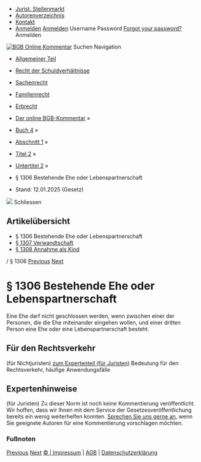   * [Jurist. Stellenmarkt](https://bgb.kommentar.de/Buch-4/Abschnitt-1/Titel-2/Untertitel-2/</job-board> "Jurist. Stellenmarkt")
  * [Autorenverzeichnis](https://bgb.kommentar.de/Buch-4/Abschnitt-1/Titel-2/Untertitel-2/</Autorenverzeichnis> "Autorenverzeichnis")
  * [Kontakt](https://bgb.kommentar.de/Buch-4/Abschnitt-1/Titel-2/Untertitel-2/</Kontakt>)
  * [Anmelden](https://bgb.kommentar.de/Buch-4/Abschnitt-1/Titel-2/Untertitel-2/<#login> "show login form") [Anmelden](https://bgb.kommentar.de/Buch-4/Abschnitt-1/Titel-2/Untertitel-2/<#> "hide login form") Username Password
[Forgot your password?](https://bgb.kommentar.de/Buch-4/Abschnitt-1/Titel-2/Untertitel-2/</user/forgotpassword>) Anmelden 


[![BGB Online Kommentar](https://bgb.kommentar.de/extension/bgb/design/bgb/images/logo.png)](https://bgb.kommentar.de/Buch-4/Abschnitt-1/Titel-2/Untertitel-2/</> "BGB Online Kommentar")
Suchen
Navigation
  * [Allgemeiner Teil](https://bgb.kommentar.de/Buch-4/Abschnitt-1/Titel-2/Untertitel-2/</Buch-1>)
  * [Recht der Schuldverhältnisse](https://bgb.kommentar.de/Buch-4/Abschnitt-1/Titel-2/Untertitel-2/</Buch-2>)
  * [Sachenrecht](https://bgb.kommentar.de/Buch-4/Abschnitt-1/Titel-2/Untertitel-2/</Buch-3>)
  * [Familienrecht](https://bgb.kommentar.de/Buch-4/Abschnitt-1/Titel-2/Untertitel-2/</Buch-4>)
  * [Erbrecht](https://bgb.kommentar.de/Buch-4/Abschnitt-1/Titel-2/Untertitel-2/</Buch-5>)


  * [Der online BGB-Kommentar](https://bgb.kommentar.de/Buch-4/Abschnitt-1/Titel-2/Untertitel-2/</>) »
  * [Buch 4](https://bgb.kommentar.de/Buch-4/Abschnitt-1/Titel-2/Untertitel-2/</Buch-4>) »
  * [Abschnitt 1](https://bgb.kommentar.de/Buch-4/Abschnitt-1/Titel-2/Untertitel-2/</Buch-4/Abschnitt-1>) »
  * [Titel 2](https://bgb.kommentar.de/Buch-4/Abschnitt-1/Titel-2/Untertitel-2/</Buch-4/Abschnitt-1/Titel-2>) »
  * [Untertitel 2](https://bgb.kommentar.de/Buch-4/Abschnitt-1/Titel-2/Untertitel-2/</Buch-4/Abschnitt-1/Titel-2/Untertitel-2>) »
  * § 1306 Bestehende Ehe oder Lebenspartnerschaft 
  * Stand: 12.01.2025 (Gesetz) 


![](https://vg01.met.vgwort.de/na/1c9909529ead4f509072c06d9081a7d5)
Schliessen 
## Artikelübersicht
  * § 1306 Bestehende Ehe oder Lebenspartnerschaft 
  * [ § 1307 Verwandtschaft ](https://bgb.kommentar.de/Buch-4/Abschnitt-1/Titel-2/Untertitel-2/</Buch-4/Abschnitt-1/Titel-2/Untertitel-2/Verwandtschaft>)
  * [ § 1308 Annahme als Kind ](https://bgb.kommentar.de/Buch-4/Abschnitt-1/Titel-2/Untertitel-2/</Buch-4/Abschnitt-1/Titel-2/Untertitel-2/Annahme-als-Kind>)


/ § 1306 
[Previous](https://bgb.kommentar.de/Buch-4/Abschnitt-1/Titel-2/Untertitel-2/</Buch-4/Abschnitt-1/Titel-2/Untertitel-1/Folgen-und-Heilung-unwirksamer-Minderjaehrigenehen> "§ 1305 Folgen und Heilung unwirksamer Minderjährigenehen") [Next](https://bgb.kommentar.de/Buch-4/Abschnitt-1/Titel-2/Untertitel-2/</Buch-4/Abschnitt-1/Titel-2/Untertitel-2/Verwandtschaft> "§ 1307 Verwandtschaft")
# § 1306 Bestehende Ehe oder Lebenspartnerschaft
Eine Ehe darf nicht geschlossen werden, wenn zwischen einer der Personen, die die Ehe miteinander eingehen wollen, und einer dritten Person eine Ehe oder eine Lebenspartnerschaft besteht.
## Für den Rechtsverkehr 
(für Nichtjuristen)
[zum Expertenteil (für Juristen)](https://bgb.kommentar.de/Buch-4/Abschnitt-1/Titel-2/Untertitel-2/<#expertenhinweise>)
Bedeutung für den Rechtsverkehr, häufige Anwendungsfälle
## Expertenhinweise
(für Juristen)
Zu dieser Norm ist noch keine Kommentierung veröffentlicht. Wir hoffen, dass wir Ihnen mit dem Service der Gesetzesveröffentlichung bereits ein wenig weiterhelfen konnten. [Sprechen Sie uns gerne an](https://bgb.kommentar.de/Buch-4/Abschnitt-1/Titel-2/Untertitel-2/</Kontakt>), wenn Sie geeignete Autoren für eine Kommentierung vorschlagen möchten. 
### Fußnoten
[Previous](https://bgb.kommentar.de/Buch-4/Abschnitt-1/Titel-2/Untertitel-2/</Buch-4/Abschnitt-1/Titel-2/Untertitel-1/Folgen-und-Heilung-unwirksamer-Minderjaehrigenehen> "§ 1305 Folgen und Heilung unwirksamer Minderjährigenehen") [Next](https://bgb.kommentar.de/Buch-4/Abschnitt-1/Titel-2/Untertitel-2/</Buch-4/Abschnitt-1/Titel-2/Untertitel-2/Verwandtschaft> "§ 1307 Verwandtschaft")
[© | Impressum](https://bgb.kommentar.de/Buch-4/Abschnitt-1/Titel-2/Untertitel-2/</Kontakt>) | [AGB](https://bgb.kommentar.de/Buch-4/Abschnitt-1/Titel-2/Untertitel-2/</AGB>) | [Datenschutzerklärung](https://bgb.kommentar.de/Buch-4/Abschnitt-1/Titel-2/Untertitel-2/</Datenschutzerklaerung-fuer-Leser>)
